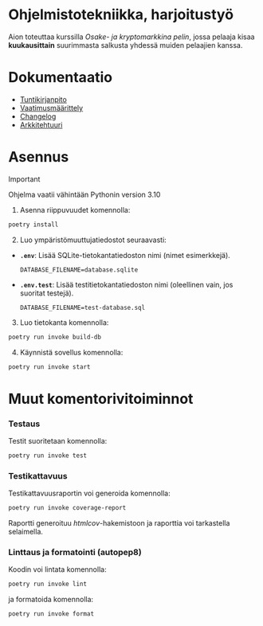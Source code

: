 # Ohjelmistotekniikka, harjoitustyö

Aion toteuttaa kurssilla _Osake- ja kryptomarkkina pelin_, jossa pelaaja kisaa **kuukausittain** suurimmasta salkusta yhdessä muiden pelaajien kanssa.

# Dokumentaatio

- [Tuntikirjanpito](dokumentaatio/tuntikirjanpito.md)
- [Vaatimusmäärittely](dokumentaatio/vaatimusmaarittely.md)
- [Changelog](dokumentaatio/changelog.md)
- [Arkkitehtuuri](dokumentaatio/arkkitehtuuri.md)

# Asennus

> [!IMPORTANT]  
> Ohjelma vaatii vähintään Pythonin version 3.10

1. Asenna riippuvuudet komennolla:

```bash
poetry install
```

2. Luo ympäristömuuttujatiedostot seuraavasti:

- **`.env`**: Lisää SQLite-tietokantatiedoston nimi (nimet esimerkkejä).

  ```env
  DATABASE_FILENAME=database.sqlite
  ```

- **`.env.test`**: Lisää testitietokantatiedoston nimi (oleellinen vain, jos suoritat testejä).
  ```env
  DATABASE_FILENAME=test-database.sql
  ```

3. Luo tietokanta komennolla:

```bash
poetry run invoke build-db
```

4. Käynnistä sovellus komennolla:

```bash
poetry run invoke start
```

# Muut komentorivitoiminnot

### Testaus

Testit suoritetaan komennolla:

```bash
poetry run invoke test
```

### Testikattavuus

Testikattavuusraportin voi generoida komennolla:

```bash
poetry run invoke coverage-report
```

Raportti generoituu _htmlcov_-hakemistoon ja raporttia voi tarkastella selaimella.

### Linttaus ja formatointi (autopep8)

Koodin voi lintata komennolla:

```bash
poetry run invoke lint
```

ja formatoida komennolla:

```bash
poetry run invoke format
```
